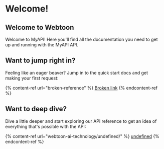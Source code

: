 # Welcome!

## Welcome to Webtoon

Welcome to MyAPI! Here you'll find all the documentation you need to get up and running with the MyAPI API.

## Want to jump right in?

Feeling like an eager beaver? Jump in to the quick start docs and get making your first request:

{% content-ref url="broken-reference" %}
[Broken link](broken-reference)
{% endcontent-ref %}

## Want to deep dive?

Dive a little deeper and start exploring our API reference to get an idea of everything that's possible with the API:

{% content-ref url="webtoon-ai-technology/undefined/" %}
[undefined](webtoon-ai-technology/undefined/)
{% endcontent-ref %}
